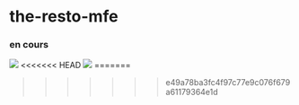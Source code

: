 # the-resto-mfe

### en cours

<img src="https://res.cloudinary.com/dbu3ntrbw/image/upload/v1661958757/the-resto-mfe_j3pe1i.png"/>
<<<<<<< HEAD
<img src="https://res.cloudinary.com/dbu3ntrbw/image/upload/v1658837303/Capture_d_e%CC%81cran_2022-07-26_a%CC%80_14.07.58_kbffhq.png"/>
 <!-- <img src="https://res.cloudinary.com/dbu3ntrbw/image/upload/v1649756652/portfolio/Marvel_enxqfl.png"/> -->
=======

>>>>>>> e49a78ba3fc4f97c77e9c076f679a61179364e1d
